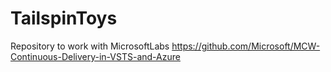 # TailspinToys
Repository to work with MicrosoftLabs https://github.com/Microsoft/MCW-Continuous-Delivery-in-VSTS-and-Azure

